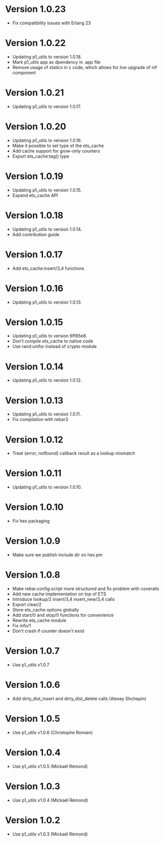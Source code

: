 # Version 1.0.23

* Fix compatibility issues with Erlang 23

# Version 1.0.22

* Updating p1_utils to version 1.0.18.
* Mark p1_utils app as dpendency in .app file
* Remove usage of statics in c code, which allows for live upgrade of
  nif component

# Version 1.0.21

* Updating p1_utils to version 1.0.17.

# Version 1.0.20

* Updating p1_utils to version 1.0.16.
* Make it possible to set type of the ets\_cache
* Add cache support for grow-only counters
* Export ets\_cache:tag() type

# Version 1.0.19

* Updating p1_utils to version 1.0.15.
* Expand ets\_cache API

# Version 1.0.18

* Updating p1_utils to version 1.0.14.
* Add contribution guide

# Version 1.0.17

* Add ets\_cache:insert/3,4 functions

# Version 1.0.16

* Updating p1_utils to version 1.0.13.

# Version 1.0.15

* Updating p1_utils to version 6ff85e8.
* Don't compile ets\_cache to native code
* Use rand:unifor instead of crypto module

# Version 1.0.14

* Updating p1_utils to version 1.0.12.

# Version 1.0.13

* Updating p1_utils to version 1.0.11.
* Fix compilation with rebar3

# Version 1.0.12

* Treat {error, notfound} callback result as a lookup mismatch

# Version 1.0.11

* Updating p1_utils to version 1.0.10.

# Version 1.0.10

* Fix hex packaging

# Version 1.0.9

* Make sure we publish include dir on hex.pm

# Version 1.0.8

* Make rebar.config.script more structured and fix problem with coveralls
* Add new cache implementation on top of ETS
* Introduce lookup/2 insert/3,4 insert_new/3,4 calls
* Export clear/2
* Store ets_cache options globally
* Add start/0 and stop/0 functions for convenience
* Rewrite ets_cache module
* Fix info/1
* Don't crash if counter doesn't exist

# Version 1.0.7

* Use p1_utils v1.0.7

# Version 1.0.6

* Add dirty_dist_insert and dirty_dist_delete calls (Alexey Shchepin)

# Version 1.0.5

* Use p1_utils v1.0.6 (Christophe Romain)

# Version 1.0.4

* Use p1_utils v1.0.5 (Mickaël Rémond)

# Version 1.0.3

* Use p1_utils v1.0.4 (Mickaël Rémond)

# Version 1.0.2

* Use p1_utils v1.0.3 (Mickaël Rémond)
